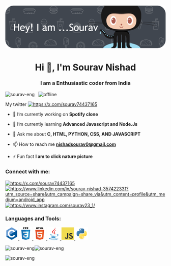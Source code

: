 ![logo](https://github.com/Sourav-eng/Sourav-eng/blob/main/github-header-image%20(1).png)
<h1 align="center">Hi 👋, I'm Sourav Nishad</h1>
<h3 align="center">I am a Enthusiastic coder from India</h3>
<img align="right" width="400px" src="https://media0.giphy.com/media/lP8xu5t2DLGG045H8F/giphy.gif" alt="offline">

<p align="left"> <img src="https://komarev.com/ghpvc/?username=sourav-eng&label=Profile%20views&color=0e75b6&style=flat" alt="sourav-eng" /> </p>

<p align="left">My twitter <a href="https://twitter.com/https://x.com/sourav74437165" target="blank"><img src="https://img.shields.io/twitter/follow/https://x.com/sourav74437165?logo=twitter&style=for-the-badge" alt="https://x.com/sourav74437165" /></a> </p>

- 🔭 I’m currently working on **Spotify clone**

- 🌱 I’m currently learning **Advanced Javascript and Node.Js**

- 💬 Ask me about **C, HTML, PYTHON, CSS, AND JAVASCRIPT**

- 📫 How to reach me **nishadsourav0@gmail.com**

- ⚡ Fun fact **I am to click nature picture**

<h3 align="left">Connect with me:</h3>
<p align="left">
<a href="https://twitter.com/https://x.com/sourav74437165" target="blank"><img align="center" src="https://raw.githubusercontent.com/rahuldkjain/github-profile-readme-generator/master/src/images/icons/Social/twitter.svg" alt="https://x.com/sourav74437165" height="30" width="40" /></a>
<a href="https://linkedin.com/in/https://www.linkedin.com/in/sourav-nishad-357422331?utm_source=share&utm_campaign=share_via&utm_content=profile&utm_medium=android_app" target="blank"><img align="center" src="https://raw.githubusercontent.com/rahuldkjain/github-profile-readme-generator/master/src/images/icons/Social/linked-in-alt.svg" alt="https://www.linkedin.com/in/sourav-nishad-357422331?utm_source=share&utm_campaign=share_via&utm_content=profile&utm_medium=android_app" height="30" width="40" /></a>
<a href="https://instagram.com/https://www.instagram.com/sourav23_1/" target="blank"><img align="center" src="https://raw.githubusercontent.com/rahuldkjain/github-profile-readme-generator/master/src/images/icons/Social/instagram.svg" alt="https://www.instagram.com/sourav23_1/" height="30" width="40" /></a>
</p>

<h3 align="left">Languages and Tools:</h3>
<p align="left"> <a href="https://www.cprogramming.com/" target="_blank" rel="noreferrer"> <img src="https://raw.githubusercontent.com/devicons/devicon/master/icons/c/c-original.svg" alt="c" width="40" height="40"/> </a> <a href="https://www.w3schools.com/css/" target="_blank" rel="noreferrer"> <img src="https://raw.githubusercontent.com/devicons/devicon/master/icons/css3/css3-original-wordmark.svg" alt="css3" width="40" height="40"/> </a> <a href="https://www.w3.org/html/" target="_blank" rel="noreferrer"> <img src="https://raw.githubusercontent.com/devicons/devicon/master/icons/html5/html5-original-wordmark.svg" alt="html5" width="40" height="40"/> </a> <a href="https://www.java.com" target="_blank" rel="noreferrer"> <img src="https://raw.githubusercontent.com/devicons/devicon/master/icons/java/java-original.svg" alt="java" width="40" height="40"/> </a> <a href="https://developer.mozilla.org/en-US/docs/Web/JavaScript" target="_blank" rel="noreferrer"> <img src="https://raw.githubusercontent.com/devicons/devicon/master/icons/javascript/javascript-original.svg" alt="javascript" width="40" height="40"/> </a> <a href="https://www.python.org" target="_blank" rel="noreferrer"> <img src="https://raw.githubusercontent.com/devicons/devicon/master/icons/python/python-original.svg" alt="python" width="40" height="40"/> </a> </p>

<p><img align="left" src="https://github-readme-stats.vercel.app/api/top-langs?username=sourav-eng&show_icons=true&locale=en&layout=compact" alt="sourav-eng" /></p>

<p>&nbsp;<img align="left" src="https://github-readme-stats.vercel.app/api?username=sourav-eng&show_icons=true&locale=en" alt="sourav-eng" /></p>

<p><img align="left" src="https://github-readme-streak-stats.herokuapp.com/?user=sourav-eng&" alt="sourav-eng" /></p>
